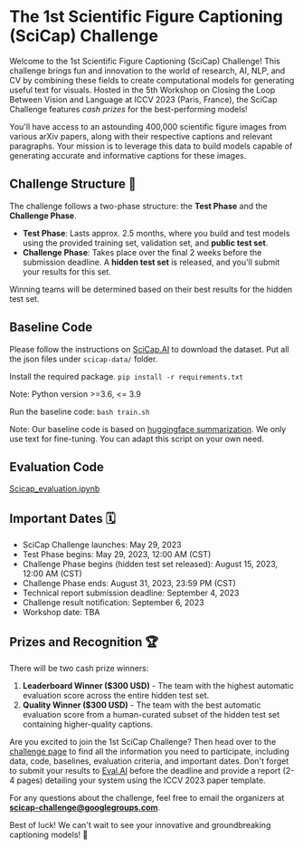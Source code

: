 # The 1st Scientific Figure Captioning (SciCap) Challenge

Welcome to the 1st Scientific Figure Captioning (SciCap) Challenge! This challenge brings fun and innovation to the world of research, AI, NLP, and CV by combining these fields to create computational models for generating useful text for visuals. Hosted in the 5th Workshop on Closing the Loop Between Vision and Language at ICCV 2023 (Paris, France), the SciCap Challenge features *cash prizes* for the best-performing models!

You'll have access to an astounding 400,000 scientific figure images from various arXiv papers, along with their respective captions and relevant paragraphs. Your mission is to leverage this data to build models capable of generating accurate and informative captions for these images.

## Challenge Structure 🚀

The challenge follows a two-phase structure: the **Test Phase** and the **Challenge Phase**.

- **Test Phase**: Lasts approx. 2.5 months, where you build and test models using the provided training set, validation set, and **public test set**.
- **Challenge Phase**: Takes place over the final 2 weeks before the submission deadline. A **hidden test set** is released, and you'll submit your results for this set.

Winning teams will be determined based on their best results for the hidden test set.


## Baseline Code

Please follow the instructions on [SciCap.AI](http://scicap.ai/) to download the dataset. 
Put all the json files under `scicap-data/` folder.

Install the required package. 
`pip install -r requirements.txt`

Note: Python version >=3.6, <= 3.9

Run the baseline code:
`bash train.sh`

Note: Our baseline code is based on [huggingface summarization](https://github.com/huggingface/transformers/tree/main/examples/pytorch/summarization). We only use text for fine-tuning. You can adapt this script on your own need.

## Evaluation Code

[Scicap_evaluation.ipynb](Scicap_evaluation.ipynb)


## Important Dates 🗓️

- SciCap Challenge launches: May 29, 2023
- Test Phase begins: May 29, 2023, 12:00 AM (CST)
- Challenge Phase begins (hidden test set released): August 15, 2023, 12:00 AM (CST)
- Challenge Phase ends: August 31, 2023, 23:59 PM (CST)
- Technical report submission deadline: September 4, 2023
- Challenge result notification: September 6, 2023
- Workshop date: TBA

## Prizes and Recognition 🏆

There will be two cash prize winners:

1. **Leaderboard Winner ($300 USD)** - The team with the highest automatic evaluation score across the entire hidden test set.
2. **Quality Winner ($300 USD)** - The team with the best automatic evaluation score from a human-curated subset of the hidden test set containing higher-quality captions.

Are you excited to join the 1st SciCap Challenge? Then head over to the [challenge page](https://github.com/Crowd-AI-Lab/figure-captioning-challenge) to find all the information you need to participate, including data, code, baselines, evaluation criteria, and important dates. Don't forget to submit your results to [Eval.AI](https://eval.ai/web/challenges/challenge-page/2012/overview) before the deadline and provide a report (2-4 pages) detailing your system using the ICCV 2023 paper template.

For any questions about the challenge, feel free to email the organizers at [**scicap-challenge@googlegroups.com**](mailto:scicap-challenge%40googlegroups.com).

Best of luck! We can't wait to see your innovative and groundbreaking captioning models! 🌟
